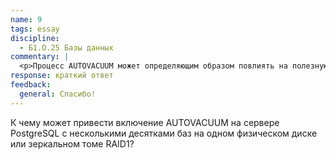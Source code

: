```yaml
---
name: 9
tags: essay
discipline:
  - Б1.О.25 Базы данных
commentary: |
  <p>Процесс AUTOVACUUM может определяющим образом повлиять на полезную скорость доступа к данным, т.к. интерфейс доступа к носителю будет загружен связанными с автоочисткой процессами и совокупная производительность работы с данными значительно упадет (может упасть в разы).</p>
response: краткий ответ
feedback:
  general: Cпасибо!
---
```


К чему может привести включение AUTOVACUUM на сервере PostgreSQL с несколькими десятками баз на одном физическом диске или зеркальном томе RAID1?